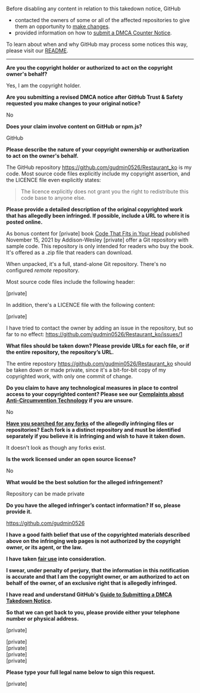 Before disabling any content in relation to this takedown notice, GitHub
- contacted the owners of some or all of the affected repositories to give them an opportunity to [make changes](https://docs.github.com/en/github/site-policy/dmca-takedown-policy#a-how-does-this-actually-work).
- provided information on how to [submit a DMCA Counter Notice](https://docs.github.com/en/articles/guide-to-submitting-a-dmca-counter-notice).

To learn about when and why GitHub may process some notices this way, please visit our [README](https://github.com/github/dmca/blob/master/README.md#anatomy-of-a-takedown-notice).

---

**Are you the copyright holder or authorized to act on the copyright owner's behalf?**

Yes, I am the copyright holder.

**Are you submitting a revised DMCA notice after GitHub Trust & Safety requested you make changes to your original notice?**

No

**Does your claim involve content on GitHub or npm.js?**

GitHub

**Please describe the nature of your copyright ownership or authorization to act on the owner's behalf.**

The GitHub repository https://github.com/gudmin0526/Restaurant_ko is my code. Most source code files explicitly include my copyright assertion, and the LICENCE file even explicitly states:

> The licence explicitly does not grant you the right to redistribute this code base to anyone else.

**Please provide a detailed description of the original copyrighted work that has allegedly been infringed. If possible, include a URL to where it is posted online.**

As bonus content for [private] book [Code That Fits in Your Head](https://informit.com/seemann) published November 15, 2021 by Addison-Wesley [private] offer a Git repository with sample code. This repository is only intended for readers who buy the book. It's offered as a .zip file that readers can download.

When unpacked, it's a full, stand-alone Git repository. There's no configured *remote* repository.

Most source code files include the following header:

[private]

In addition, there's a LICENCE file with the following content:

[private]

I have tried to contact the owner by adding an issue in the repository, but so far to no effect: https://github.com/gudmin0526/Restaurant_ko/issues/1

**What files should be taken down? Please provide URLs for each file, or if the entire repository, the repository’s URL.**

The entire repostory https://github.com/gudmin0526/Restaurant_ko should be taken down or made private, since it's a bit-for-bit copy of my copyrighted work, with only one commit of change.

**Do you claim to have any technological measures in place to control access to your copyrighted content? Please see our <a href="https://docs.github.com/articles/guide-to-submitting-a-dmca-takedown-notice#complaints-about-anti-circumvention-technology">Complaints about Anti-Circumvention Technology</a> if you are unsure.**

No

**<a href="https://docs.github.com/articles/dmca-takedown-policy#b-what-about-forks-or-whats-a-fork">Have you searched for any forks</a> of the allegedly infringing files or repositories? Each fork is a distinct repository and must be identified separately if you believe it is infringing and wish to have it taken down.**

It doesn't look as though any forks exist.

**Is the work licensed under an open source license?**

No

**What would be the best solution for the alleged infringement?**

Repository can be made private

**Do you have the alleged infringer’s contact information? If so, please provide it.**

https://github.com/gudmin0526

**I have a good faith belief that use of the copyrighted materials described above on the infringing web pages is not authorized by the copyright owner, or its agent, or the law.**

**I have taken <a href="https://www.lumendatabase.org/topics/22">fair use</a> into consideration.**

**I swear, under penalty of perjury, that the information in this notification is accurate and that I am the copyright owner, or am authorized to act on behalf of the owner, of an exclusive right that is allegedly infringed.**

**I have read and understand GitHub's <a href="https://docs.github.com/articles/guide-to-submitting-a-dmca-takedown-notice/">Guide to Submitting a DMCA Takedown Notice</a>.**

**So that we can get back to you, please provide either your telephone number or physical address.**

[private]

[private]  
[private]  
[private]  
[private]  

**Please type your full legal name below to sign this request.**

[private]  
